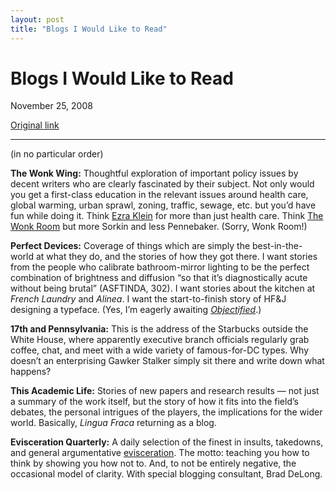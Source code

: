 ```yaml
---
layout: post
title: "Blogs I Would Like to Read"
---
```

Blogs I Would Like to Read
==========================

November 25, 2008

[Original link](http://www.aaronsw.com/weblog/blogs2make)

* * * * *

(in no particular order)

**The Wonk Wing:** Thoughtful exploration of important policy issues by
decent writers who are clearly fascinated by their subject. Not only
would you get a first-class education in the relevant issues around
health care, global warming, urban sprawl, zoning, traffic, sewage, etc.
but you’d have fun while doing it. Think [Ezra
Klein](http://ezraklein.com/) for more than just health care. Think [The
Wonk Room](http://wonkroom.thinkprogress.org/) but more Sorkin and less
Pennebaker. (Sorry, Wonk Room!)

**Perfect Devices:** Coverage of things which are simply the
best-in-the-world at what they do, and the stories of how they got
there. I want stories from the people who calibrate bathroom-mirror
lighting to be the perfect combination of brightness and diffusion “so
that it’s diagnostically acute without being brutal” (ASFTINDA, 302). I
want stories about the kitchen at *French Laundry* and *Alinea*. I want
the start-to-finish story of HF&J designing a typeface. (Yes, I’m
eagerly awaiting *[Objectified](http://www.objectifiedfilm.com/)*.)

**17th and Pennsylvania:** This is the address of the Starbucks outside
the White House, where apparently executive branch officials regularly
grab coffee, chat, and meet with a wide variety of famous-for-DC types.
Why doesn’t an enterprising Gawker Stalker simply sit there and write
down what happens?

**This Academic Life:** Stories of new papers and research results — not
just a summary of the work itself, but the story of how it fits into the
field’s debates, the personal intrigues of the players, the implications
for the wider world. Basically, *Lingua Fraca* returning as a blog.

**Evisceration Quarterly:** A daily selection of the finest in insults,
takedowns, and general argumentative
[evisceration](http://delicious.com/tag/evisceration). The motto:
teaching you how to think by showing you how not to. And, to not be
entirely negative, the occasional model of clarity. With special
blogging consultant, Brad DeLong.
